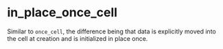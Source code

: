 # in_place_once_cell
Similar to `once_cell`, the difference being that data is explicitly moved into the cell at creation and is initialized in place once.
